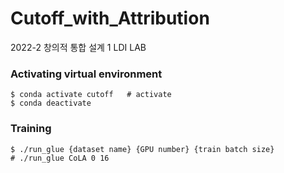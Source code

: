 # Cutoff_with_Attribution
2022-2 창의적 통합 설계 1 LDI LAB

### Activating virtual environment
```shell
$ conda activate cutoff   # activate
$ conda deactivate
```

### Training
```shell
$ ./run_glue {dataset name} {GPU number} {train batch size}
# ./run_glue CoLA 0 16
```
